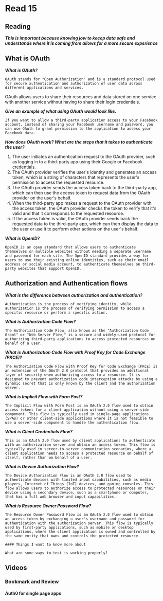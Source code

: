 # Read 15

## Reading

***This is important because knowing jow to keeep data safe and understande where it is coming from allows for a more secure experience***

## What is OAuth

***What is OAuth?***

	OAuth stands for "Open Authorization" and is a standard protocol used for secure authentication and authorization of user data across different applications and services.
OAuth allows users to share their resources and data stored on one service with another service without having to share their login credentials.

***Give an example of what using OAuth would look like.***

	If you want to allow a third-party application access to your Facebook account, instead of sharing your Facebook username and password, you can use OAuth to grant permission to the application to access your Facebook data.

***How does OAuth work? What are the steps that it takes to authenticate the user?***

1. The user initiates an authentication request to the OAuth provider, such as logging in to a third-party app using their Google or Facebook credentials.
2. The OAuth provider verifies the user's identity and generates an access token, which is a string of characters that represents the user's permission to access the requested resource.
3. The OAuth provider sends the access token back to the third-party app, which can then use the access token to request data from the OAuth provider on the user's behalf.
4. When the third-party app makes a request to the OAuth provider with the access token, the OAuth provider checks the token to verify that it's valid and that it corresponds to the requested resource.
5. If the access token is valid, the OAuth provider sends back the requested data to the third-party app, which can then display the data to the user or use it to perform other actions on the user's behalf.

***What is OpenID?***

	OpenID is an open standard that allows users to authenticate themselves on multiple websites without needing a separate username and password for each site. The OpenID standard provides a way for users to use their existing online identities, such as their email address or social media account, to authenticate themselves on third-party websites that support OpenID.

## Authorization and Authentication flows

***What is the difference between authorization and authentication?***

 	Authentication is the process of verifying identity, while authorization is the process of verifying permission to access a specific resource or perform a specific action.

***What is Authorization Code Flow?***

	The Authorization Code Flow, also known as the "Authorization Code Grant" or "Web Server Flow," is a secure and widely-used protocol for authorizing third-party applications to access protected resources on behalf of a user.

***What is Authorization Code Flow with Proof Key for Code Exchange (PKCE)?***

	The Authorization Code Flow with Proof Key for Code Exchange (PKCE) is an extension of the OAuth 2.0 protocol that provides an additional layer of security when authorizing access to a resource. It is designed to prevent authorization code interception attacks by using a dynamic secret that is only known by the client and the authorization server.

***What is Implicit Flow with Form Post?***

	The Implicit Flow with Form Post is an OAuth 2.0 flow used to obtain access tokens for a client application without using a server-side component. This flow is typically used in single-page applications (SPAs) or other client-side applications where it is not feasible to use a server-side component to handle the authentication flow.

***What is Client Credentials Flow?***

	This is an OAuth 2.0 flow used by client applications to authenticate with an authorization server and obtain an access token. This flow is typically used in server-to-server communication scenarios, where a client application needs to access a protected resource on behalf of itself, rather than on behalf of a user.

***What is Device Authorization Flow?***

	The Device Authorization Flow is an OAuth 2.0 flow used to authenticate devices with limited input capabilities, such as media players, Internet of Things (IoT) devices, and gaming consoles. This flow allows users to authorize access to protected resources on their device using a secondary device, such as a smartphone or computer, that has a full web browser and input capabilities.

***What is Resource Owner Password Flow?***

	The Resource Owner Password Flow is an OAuth 2.0 flow used to obtain an access token by exchanging a user's username and password for authentication with the authorization server. This flow is typically used by first-party applications, such as mobile or desktop applications, where the client application is owned and controlled by the same entity that owns and controls the protected resource.

    #### Things I want to know more about

    What are some ways to test is working properly? 

## Videos

### Bookmark and Review

#### Auth0 for single page apps
